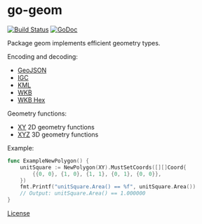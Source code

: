 # go-geom

[![Build Status](https://travis-ci.org/twpayne/go-geom.svg?branch=master)](https://travis-ci.org/twpayne/go-geom)
[![GoDoc](https://godoc.org/github.com/twpayne/go-geom?status.svg)](https://godoc.org/github.com/twpayne/go-geom)

Package geom implements efficient geometry types.

Encoding and decoding:

 * [GeoJSON](https://godoc.org/github.com/twpayne/go-geom/encoding/geojson)
 * [IGC](https://godoc.org/github.com/twpayne/go-geom/encoding/igc)
 * [KML](https://godoc.org/github.com/twpayne/go-geom/encoding/kml)
 * [WKB](https://godoc.org/github.com/twpayne/go-geom/encoding/wkb)
 * [WKB Hex](https://godoc.org/github.com/twpayne/go-geom/encoding/wkbhex)

Geometry functions:

 * [XY](https://godoc.org/github.com/twpayne/go-geom/xy) 2D geometry functions
 * [XYZ](https://godoc.org/github.com/twpayne/go-geom/xyz) 3D geometry functions

Example:

```go
func ExampleNewPolygon() {
	unitSquare := NewPolygon(XY).MustSetCoords([][]Coord{
		{{0, 0}, {1, 0}, {1, 1}, {0, 1}, {0, 0}},
	})
	fmt.Printf("unitSquare.Area() == %f", unitSquare.Area())
	// Output: unitSquare.Area() == 1.000000
}
```

[License](LICENSE)
